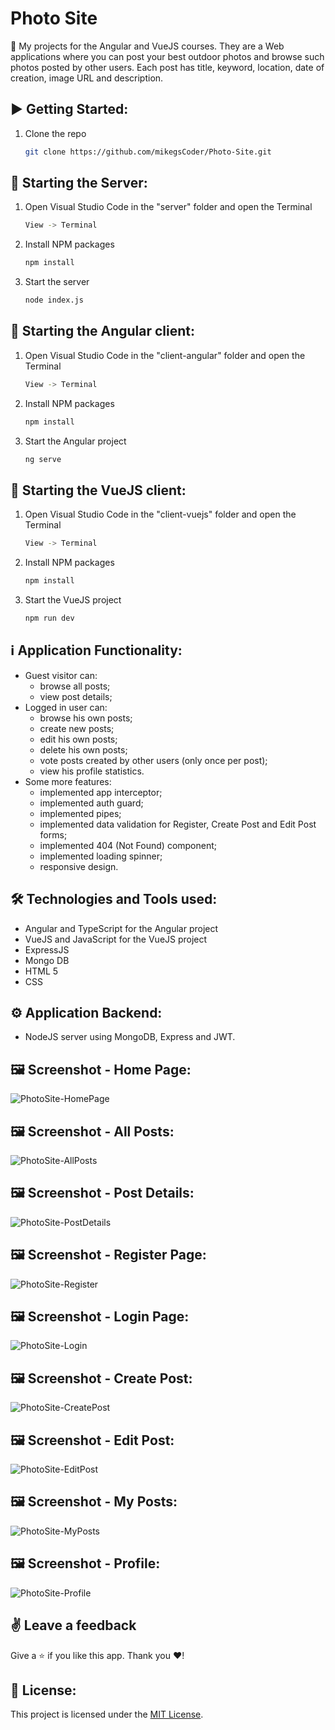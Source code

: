 # Photo Site

:dart:  My projects for the Angular and VueJS courses. They are a Web applications where you can post your best outdoor photos and browse such photos posted by other users. Each post has title, keyword, location, date of creation, image URL and description.

## :arrow_forward: Getting Started:

1. Clone the repo
   ```sh
   git clone https://github.com/mikegsCoder/Photo-Site.git
   ```

## :small_blue_diamond: Starting the Server:

1. Open Visual Studio Code in the "server" folder and open the Terminal
   ```sh
   View -> Terminal
   ```
2. Install NPM packages
   ```sh
   npm install
   ```
3. Start the server
   ```sh
   node index.js

## :small_blue_diamond: Starting the Angular client:

1. Open Visual Studio Code in the "client-angular" folder and open the Terminal
   ```sh
   View -> Terminal
   ```
2. Install NPM packages
   ```sh
   npm install
   ```
3. Start the Angular project
   ```sh
   ng serve
   ```
## :small_blue_diamond: Starting the VueJS client:

1. Open Visual Studio Code in the "client-vuejs" folder and open the Terminal
   ```sh
   View -> Terminal
   ```
2. Install NPM packages
   ```sh
   npm install
   ```
3. Start the VueJS project
   ```sh
   npm run dev
   ```
## :information_source: Application Functionality:

- Guest visitor can: 
  - browse all posts;
  - view post details;
- Logged in user can:
  - browse his own posts; 
  - create new posts;
  - edit his own posts;
  - delete his own posts;
  - vote posts created by other users (only once per post);
  - view his profile statistics.  
- Some more features:
  - implemented app interceptor;
  - implemented auth guard;
  - implemented pipes;
  - implemented data validation for Register, Create Post and Edit Post forms;
  - implemented 404 (Not Found) component;
  - implemented loading spinner;
  - responsive design.

## :hammer_and_wrench: Technologies and Tools used:

- Angular and TypeScript for the Angular project
- VueJS and JavaScript for the VueJS project
- ExpressJS
- Mongo DB
- HTML 5
- CSS

## :gear: Application Backend:

 - NodeJS server using MongoDB, Express and JWT. 
 
## :framed_picture: Screenshot - Home Page:

![PhotoSite-HomePage](https://mikegscoder.github.io/img/PhotoSite/HomePage.jpg)

## :framed_picture: Screenshot - All Posts:

![PhotoSite-AllPosts](https://mikegscoder.github.io/img/PhotoSite/AllPosts.jpg)

## :framed_picture: Screenshot - Post Details:

![PhotoSite-PostDetails](https://mikegscoder.github.io/img/PhotoSite/Details.jpg)

## :framed_picture: Screenshot - Register Page:

![PhotoSite-Register](https://mikegscoder.github.io/img/PhotoSite/Register.jpg)

## :framed_picture: Screenshot - Login Page:

![PhotoSite-Login](https://mikegscoder.github.io/img/PhotoSite/Login.jpg)

## :framed_picture: Screenshot - Create Post:

![PhotoSite-CreatePost](https://mikegscoder.github.io/img/PhotoSite/Create.jpg)

## :framed_picture: Screenshot - Edit Post:

![PhotoSite-EditPost](https://mikegscoder.github.io/img/PhotoSite/Edit.jpg)

## :framed_picture: Screenshot - My Posts:

![PhotoSite-MyPosts](https://mikegscoder.github.io/img/PhotoSite/MyPosts.jpg)

## :framed_picture: Screenshot - Profile:

![PhotoSite-Profile](https://mikegscoder.github.io/img/PhotoSite/Profile.jpg)

## :v: Leave a feedback
Give a :star: if you like this app.
Thank you ❤️!

## 📖 License:

This project is licensed under the [MIT License](LICENSE).